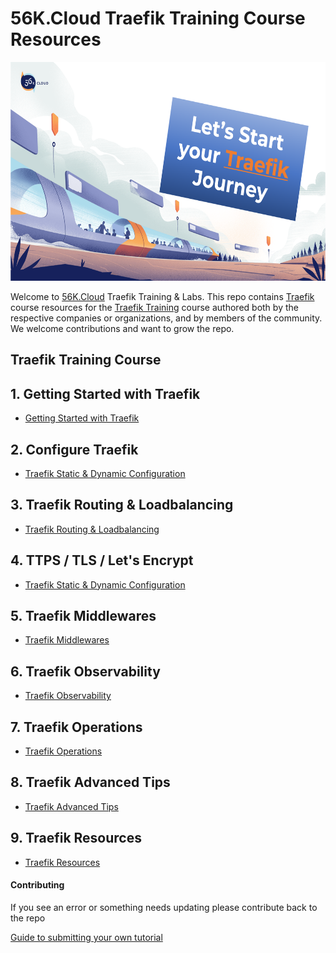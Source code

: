 # 56K.Cloud Traefik Training Course Resources

<img src="./img/Traefik_training.png" alt="Traefik Logo" height="350"> 

Welcome to [56K.Cloud](https://www.56k.cloud) Traefik Training & Labs. This repo contains [Traefik](https://containo.us/traefik/) course resources for the [Traefik Training](https://training.56k.cloud/products/from-0-to-production-with-traefik-and-docker) course authored both by the respective companies or organizations, and by members of the community. We welcome contributions and want to grow the repo.

## Traefik Training Course

## 1. Getting Started with Traefik
* [Getting Started with Traefik](./01-Traefik-Overview/traefik_overview.md)

## 2. Configure Traefik 
* [Traefik Static & Dynamic Configuration](./02-Configure-Traefik/traefik-configuration.md)

## 3. Traefik Routing & Loadbalancing
* [Traefik Routing & Loadbalancing](.03-Routers-and-Services/traefik-routers-and-services.md)

## 4. TTPS / TLS / Let's Encrypt
* [Traefik Static & Dynamic Configuration](.02-Traefik-Overview/traefik_configuration.md)

## 5. Traefik Middlewares
* [Traefik Middlewares](.02-Traefik-Overview/traefik_configuration.md)

## 6. Traefik Observability
* [Traefik Observability](.02-Traefik-Overview/traefik_configuration.md)

## 7. Traefik Operations
* [Traefik Operations](.02-Traefik-Overview/traefik_configuration.md)

## 8. Traefik Advanced Tips
* [Traefik Advanced Tips](.02-Traefik-Overview/traefik_configuration.md)

## 9. Traefik Resources
* [Traefik Resources](.02-Traefik-Overview/traefik_configuration.md)


#### Contributing

If you see an error or something needs updating please contribute back to the repo

[Guide to submitting your own tutorial](contribute.md)



